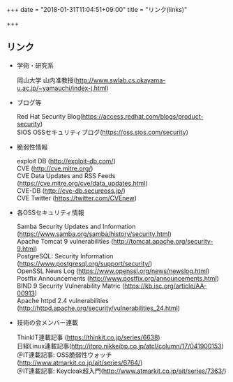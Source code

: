 +++
date = "2018-01-31T11:04:51+09:00"
title = "リンク(links)"

+++

## リンク
- 学術・研究系

    岡山大学 山内准教授(http://www.swlab.cs.okayama-u.ac.jp/~yamauchi/index-j.html)


- ブログ等

    Red Hat Security Blog(https://access.redhat.com/blogs/product-security)  
    SIOS OSSセキュリティブログ(https://oss.sios.com/security)  

- 脆弱性情報

    exploit DB (http://exploit-db.com/)  
    CVE (http://cve.mitre.org/)  
    CVE Data Updates and RSS Feeds (https://cve.mitre.org/cve/data_updates.html)  
    CVE-DB (http://cve-db.secureoss.jp/)  
    CVE Twitter (https://twitter.com/CVEnew)  

- 各OSSセキュリティ情報

    Samba Security Updates and Information (https://www.samba.org/samba/history/security.html)  
    Apache Tomcat 9 vulnerabilities (http://tomcat.apache.org/security-9.html)  
    PostgreSQL: Security Information (https://www.postgresql.org/support/security/)  
    OpenSSL News Log (https://www.openssl.org/news/newslog.html)  
    Postfix Announcements (http://www.postfix.org/announcements.html)  
    BIND 9 Security Vulnerability Matric (https://kb.isc.org/article/AA-00913)  
    Apache httpd 2.4 vulnerabilities (http://httpd.apache.org/security/vulnerabilities_24.html)  

- 技術の会メンバー連載

    ThinkIT連載記事 (https://thinkit.co.jp/series/6638)  
    日経Linux連載記事(http://itpro.nikkeibp.co.jp/atcl/column/17/041900153)  
    ＠IT連載記事: OSS脆弱性ウォッチ(http://www.atmarkit.co.jp/ait/series/6764/)  
    ＠IT連載記事: Keycloak超入門(http://www.atmarkit.co.jp/ait/series/7363/)  
